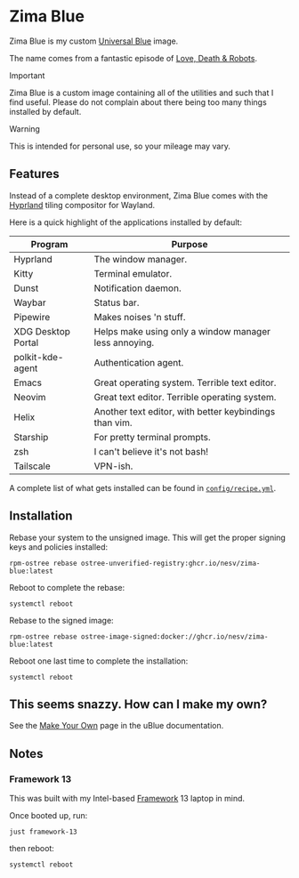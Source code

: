 # Zima Blue

Zima Blue is my custom [Universal Blue][ublue] image.

The name comes from a fantastic episode of [Love, Death &
Robots][ldr-zima-blue].

> [!IMPORTANT]
> Zima Blue is a custom image containing all of the utilities and such that I
> find useful.
> Please do not complain about there being too many things installed by default.

> [!WARNING]
> This is intended for personal use, so your mileage may vary.

## Features

Instead of a complete desktop environment, Zima Blue comes with the
[Hyprland](https://hyprland.org/) tiling compositor for Wayland.

Here is a quick highlight of the applications installed by default:

| Program            | Purpose                                                |
|--------------------|--------------------------------------------------------|
| Hyprland           | The window manager.                                    |
| Kitty              | Terminal emulator.                                     |
| Dunst              | Notification daemon.                                   |
| Waybar             | Status bar.                                            |
| Pipewire           | Makes noises 'n stuff.                                 |
| XDG Desktop Portal | Helps make using only a window manager less annoying.  |
| polkit-kde-agent   | Authentication agent.                                  |
| Emacs              | Great operating system. Terrible text editor.          |
| Neovim             | Great text editor. Terrible operating system.          |
| Helix              | Another text editor, with better keybindings than vim. |
| Starship           | For pretty terminal prompts.                           |
| zsh                | I can't believe it's not bash!                         |
| Tailscale          | VPN-ish.                                               |

A complete list of what gets installed can be found in
[`config/recipe.yml`](https://github.com/nesv/zima-blue/blob/live/config/recipe.yml).

## Installation

Rebase your system to the unsigned image.
This will get the proper signing keys and policies installed:

```
rpm-ostree rebase ostree-unverified-registry:ghcr.io/nesv/zima-blue:latest
```

Reboot to complete the rebase:

```
systemctl reboot
```

Rebase to the signed image:

```
rpm-ostree rebase ostree-image-signed:docker://ghcr.io/nesv/zima-blue:latest
```

Reboot one last time to complete the installation:

```
systemctl reboot
```

## This seems snazzy. How can I make my own?

See the [Make Your Own][ublue-make-your-own] page in the uBlue documentation.

## Notes

### Framework 13

This was built with my Intel-based [Framework][framework] 13 laptop in mind.

Once booted up, run:

```
just framework-13
```

then reboot:

```
systemctl reboot
```

[ublue]: https://universal-blue.org
[ldr-zima-blue]: https://www.imdb.com/title/tt9788510/
[ublue-make-your-own]: https://universal-blue.org/tinker/make-your-own/
[framework]: https://frame.work
